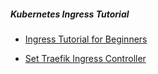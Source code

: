 
##### Kubernetes Ingress Tutorial
- [Ingress Tutorial for Beginners](https://www.youtube.com/watch?v=80Ew_fsV4rM&t=1027s)

- [Set Traefik Ingress Controller](https://www.youtube.com/watch?v=89k4FV6TTlQ&t=41s)
